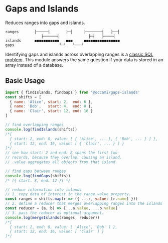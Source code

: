 # Gaps and Islands

Reduces ranges into gaps and islands.

```
ranges       ├─────┤       ├─┤     ├───────┤   ├──┤
                ├──────┤             ├─┤   ├────┤  
islands      ◼◼◼◼◼◼◼◼◼◼◼   ◼◼◼     ◼◼◼◼◼◼◼◼◼◼◼◼◼◼◼◼
gaps                    └─┘   └───┘       
```

Identifying gaps and islands across overlapping ranges is a [classic SQL problem](https://medium.com/analytics-vidhya/sql-classic-problem-identifying-gaps-and-islands-across-overlapping-date-ranges-5681b5fcdb8).
This module answers the same question if your data is stored in an array instead of a database.

## Basic Usage
```js
import { findIslands, findGaps } from '@occami/gaps-islands'
const shifts = [
  { name: 'Alice', start: 2,  end: 6 },
  { name: 'Bob',   start: 4,  end: 8 },
  { name: 'Clair', start: 12, end: 16 }
]

// find overlapping ranges
console.log(findIslands(shifts))
/*[
  { start: 2, end: 8, value: [ { 'Alice', ... }, { 'Bob', ... } ] },
  { start: 12, end: 16, value: [ { 'Clair', ... } ] }
]*/
// see how start: 2 and end: 8 spans the first two 
// records, because they overlap, causing an island. 
// .value aggregates all objects from that island.

// find gaps between ranges
console.log(findGaps(shifts))
/* [{ start: 8, end: 12 }] */

// reduce information into islands
// 1. copy data of interest in the range.value property.
const ranges = shifts.map(r => ({ ...r, value: [r.name] }))
// 2. define a reducer that merges overlapping ranges into the islands 'value' property.
const reducer = (a, b) => [...a.value, ...b.value]
// 3. pass the reducer as optional argument.
console.log(mergeIslands(ranges, reducer))
/*[
  { start: 2, end: 8, value: [ 'Alice', 'Bob' ] },
  { start: 12, end: 16, value: [ 'Clair' ] }
]*/
```
